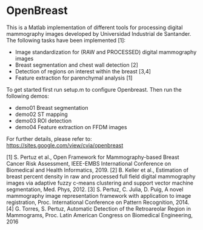 # OpenBreast
This is a Matlab implementation of different tools for processing digital mammography images developed by Universidad Industrial de Santander. The following tasks have been implemented [1]:

* Image standardization for (RAW and PROCESSED) digital mammography images
* Breast segmentation and chest wall detection [2]
* Detection of regions on interest within the breast [3,4]
* Feature extraction for parenchymal analysis [1]

To get started first run setup.m to configure Openbreast. Then run the following demos:

* demo01		Breast segmentation
* demo02 		ST mapping
* demo03 		ROI detection
* demo04 		Feature extraction on FFDM images

For further details, please refer to: https://sites.google.com/view/cvia/openbreast

[1] S. Pertuz et al., Open Framework for Mammography-based Breast Cancer Risk Assessment, IEEE-EMBS International Conference on Biomedical and Health Informatics, 2019.
[2] B. Keller et al., Estimation of breast percent density in raw and processed full field digital mammography images via adaptive fuzzy c-means clustering and support vector machine segmentation, Med. Phys, 2012.
[3] S. Pertuz, C. Julia, D. Puig, A novel mammography image representation framework with application to image registration, Proc. International Conference on Pattern Recognition, 2014.
[4] G. Torres, S. Pertuz, Automatic Detection of the Retroareolar Region in Mammograms, Proc. Latin American Congress on Biomedical Engineering, 2016
